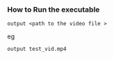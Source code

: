 ### How to Run the executable 

``` output <path to the video file > ```

eg 

``` output test_vid.mp4 ```

